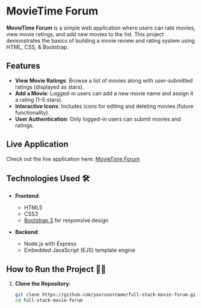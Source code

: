 # MovieTime Forum 

**MovieTime Forum** is a simple web application where users can rate movies, view movie ratings, and add new movies to the list. This project demonstrates the basics of building a movie review and rating system using HTML, CSS, & Bootstrap.

## Features 

- **View Movie Ratings**: Browse a list of movies along with user-submitted ratings (displayed as stars).  
- **Add a Movie**: Logged-in users can add a new movie name and assign it a rating (1–5 stars).  
- **Interactive Icons**: Includes icons for editing and deleting movies (future functionality).  
- **User Authentication**: Only logged-in users can submit movies and ratings.

## Live Application

Check out the live application here: [MovieTime Forum](https://web-production-c6b90.up.railway.app/)


## Technologies Used 🛠️

- **Frontend**:
  - HTML5
  - CSS3
  - [Bootstrap 3](https://getbootstrap.com/docs/3.4/) for responsive design
    
- **Backend**:
  - Node.js with Express
  - Embedded JavaScript (EJS) template engine

## How to Run the Project 🏃‍♂️

1. **Clone the Repository**:
   ```bash
   git clone https://github.com/yourusername/full-stack-movie-forum.git
   cd full-stack-movie-forum
